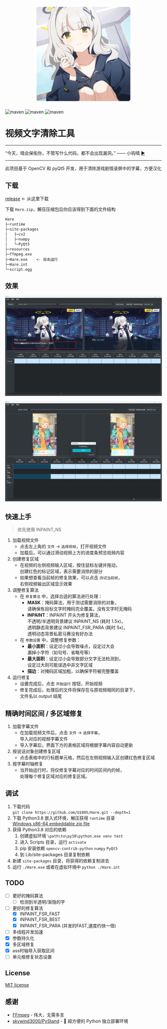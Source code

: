 <div align=center><img width="320" height="320" src="./md/hare_momotalk.png"/></div>

![maven](https://img.shields.io/badge/Python-3.8%2B-blue) 
![maven](https://img.shields.io/badge/OpenCV-4.10.0-yellow) 
![maven](https://img.shields.io/badge/pyQt-5.15.10-red)

# 视频文字清除工具

****

“今天，晴会保佑你，不管写什么代码，都不会出现漏洞。” —— 小钩晴 [▶️](https://static.kivo.wiki/voices/students/%E5%B0%8F%E9%92%A9%20%E6%99%B4/guF8G61lNHMhqdeztHSHTAMMEmCG1qy1.ogg)

****

此项目基于 OpenCV 和 pyQt5 开发，用于清除游戏剧情录屏中的字幕，方便汉化

## 下载

[release](https://github.com/U1805/Hare/releases/tag/v1.1.2r) <- 从这里下载

下载 `Hare.zip`，解压压缩包后你应该得到下面的文件结构

```
Hare
├─runtime
├─site-packages
│   ├─cv2
│   ├─numpy
│   └─PyQt5
├─resources
├─ffmpeg.exe
├─Hare.exe    <- 双击运行
├─Hare.int
└─script.egg
```

## 效果

![blueaka](./md/blueaka.png)

![gukamas](./md/gakumas2.png)

## 快速上手

> 优先使用 INPAINT_NS

1. 加载视频文件
   - 点击左上角的 `文件` -> `选择视频`，打开视频文件
   - 加载后，可以通过滑动视频上方的进度条预览视频内容
2. 创建修复区域
   - 在视频的左侧视频输入区域，按住鼠标左键并拖动，  
   创建红色的标记区域，表示需要消除的部分
   - 如果想查看当前帧的修复效果，可以点击 `测试当前帧`，  
   右侧视频输出区域显示效果
3. 调整修复算法
   - 在 `修复算法` 中，选择合适的算法进行处理：
      - **MASK**：掩码算法，用于测试需要消除的对象，  
      请确保有目标文字时掩码完全覆盖，没有文字时无掩码
      - **INPAINT**：INPAINT 开头为修复算法，  
      不透明/半透明背景建议 INPAINT_NS (耗时 1.5x)，  
      透明静态背景建议 INPAINT_FSR_PARA (耗时 5x)，  
      透明动态背景私密马赛没有好办法
   - 在 `参数设置` 中，调整修复参数：
      - **最小面积**：设定过小会导致噪点，设定过大会  
      漏掉小字符（如句号、省略号等）
      - **最大面积**：设定过小会导致部分文字无法检测到，  
      设定过大则可能误选中非文字区域
      - **描边**：对掩码区域加粗，以确保字符被完整覆盖
4. 运行修复
   - 设置完成后，点击 `开始运行` 按钮，开始视频
   - 修复完成后，处理后的文件将保存在与原视频相同的目录下，  
   文件名以 output 结尾

## 精确时间区间 / 多区域修复

1. 加载字幕文件
   - 在加载视频文件后，点击 `文件` -> `选择字幕`，  
   导入对应的视频字幕文件
   - 导入字幕后，界面下方的表格区域将根据字幕内容自动更新
2. 按说话对象创建修复区域
   - 点击表格中的行标题单元格，然后在左侧视频输入区创建红色修复区域
3. 按字幕时轴修复
   - 当开始运行时，将仅修复字幕对应的时间区间内的帧，  
   处理每个修复区域对应的修复区域。

## 调试

1. 下载代码  
`git clone https://github.com/U1805/Hare.git --depth=1`
2. 下载 Python3.8 嵌入式环境，解压获得 `runtime` 目录  
[Windows x86-64 embeddable zip file](https://www.python.org/downloads/release/python-380/)
1. 获得 Python3.8 对应的依赖
   1. 创建虚拟环境 `\path\to\py38\python.exe venv test`
   2. 进入 Scripts 目录，运行 `activate`
   3. pip 安装依赖 `opencv-contrib-python` `numpy` `PyQt5`
   4. 到 Lib/site-packages 目录复制依赖
2. 新建 `site-packages` 目录，将获得的依赖复制进去
3. 运行 `./Hare.exe` 或者在虚拟环境中 `python ./Hare.int`

## TODO

- [ ] 更好的掩码算法
  - [ ] 检测到半透明/渐隐的字
- [ ] 更好的修复算法
  - [x] INPAINT_FSR_FAST
  - [x] INPAINT_FSR_BEST
  - [x] INPAINT_FSR_PARA (并发的FAST,速度约快一倍)
- [ ] 多线程并发加速
- [x] 参数持久化
- [x] 多区域修复
- [x] ass时轴导入获取区间
- [ ] 单元格修复状态设置

## License

[MIT license](./LICENSE)

## 感谢

- [FFmpeg](http://ffmpeg.org/) - 伟大，无需多言
- [skywind3000/PyStand](https://github.com/skywind3000/PyStand) - 🚀 超方便的 Python 独立部署环境